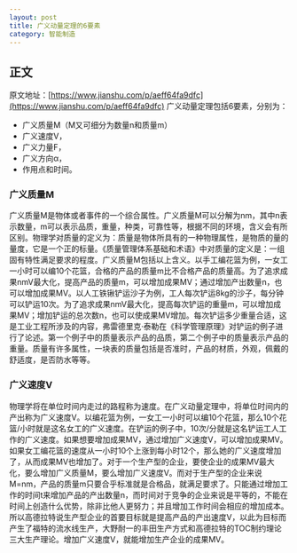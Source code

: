 ```yaml
---
layout: post
title: 广义动量定理的6要素
category: 智能制造
---
```

## 正文

原文地址：[https://www.jianshu.com/p/aeff64fa9dfc](https://www.jianshu.com/p/aeff64fa9dfc)
广义动量定理包括6要素，分别为：
* 广义质量M（M又可细分为数量n和质量m）
* 广义速度V，
* 广义力量F，
* 广义方向α，
* 作用点和时间。

### 广义质量M
广义质量M是物体或者事件的一个综合属性。广义质量M可以分解为nm，其中n表示数量，m可以表示品质，重量，种类，可靠性等，根据不同的环境，含义会有所区别。物理学对质量的定义为：质量是物体所具有的一种物理属性，是物质的量的量度，它是一个正的标量。《质量管理体系基础和术语》中对质量的定义是：一组固有特性满足要求的程度。广义质量M包括以上含义。以手工编花篮为例，一女工一小时可以编10个花篮，合格的产品的质量m比不合格产品的质量高。为了追求成果nmV最大化，提高产品的质量m，可以增加成果MV；通过增加产出数量n，也可以增加成果MV。以人工铁锹铲运沙子为例，工人每次铲运8kg的沙子，每分钟可以铲运10次。为了追求成果nmV最大化，提高每次铲运的重量m，可以增加成果MV；增加铲运的总次数n，也可以使成果MV增加。每次铲运多少重量合适，这是工业工程所涉及的内容，弗雷德里克·泰勒在《科学管理原理》对铲运的例子进行了论述。第一个例子中的质量表示产品的品质，第二个例子中的质量表示产品的重量。质量有许多属性，一块表的质量包括是否准时，产品的材质，外观，佩戴的舒适度，是否防水等等。
### 广义速度V
物理学将在单位时间内走过的路程称为速度。在广义动量定理中，将单位时间内的产出称为广义速度V。以编花篮为例，一女工一小时可以编10个花篮，那么10个花篮/小时就是这名女工的广义速度。在铲运的例子中，10次/分就是这名铲运工人工作的广义速度。如果想要增加成果MV，通过增加广义速度V，可以增加成果MV。如果女工编花篮的速度从一小时10个上涨到每小时12个，那么她的广义速度增加了，从而成果MV也增加了。对于一个生产型的企业，要使企业的成果MV最大化，要么增加广义质量M，要么增加广义速度V。而对于生产型的企业来说M=nm，产品的质量m只要合乎标准就是合格品，就满足要求了。只能通过增加工作的时间t来增加产品的产出数量n，而时间对于竞争的企业来说是平等的，不能在时间上创造什么优势，除非比他人更努力；并且增加工作时间会相应的增加成本。所以高德拉特说生产型企业的首要目标就是提高产品的产出速度V，以此为目标而产生了福特的流水线生产，大野耐一的丰田生产方式和高德拉特的TOC制约理论三大生产理论。增加广义速度V，就能增加生产企业的成果MV。

